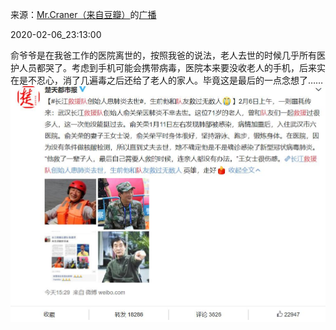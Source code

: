 来源：[Mr.Craner（来自豆瓣）](https://www.douban.com/people/craner/)的[广播](https://www.douban.com/people/craner/status/2794911289/)


2020-02-06_23:13:00


俞爷爷是在我爸工作的医院离世的，按照我爸的说法，老人去世的时候几乎所有医护人员都哭了。考虑到手机可能会携带病毒，医院本来要没收老人的手机，后来实在是不忍心，消了几遍毒之后还给了老人的家人。毕竟这是最后的一点念想了……
![](./pic/2020-02-06_23:13:00-Mr.Craner的广播1.jpg)  

